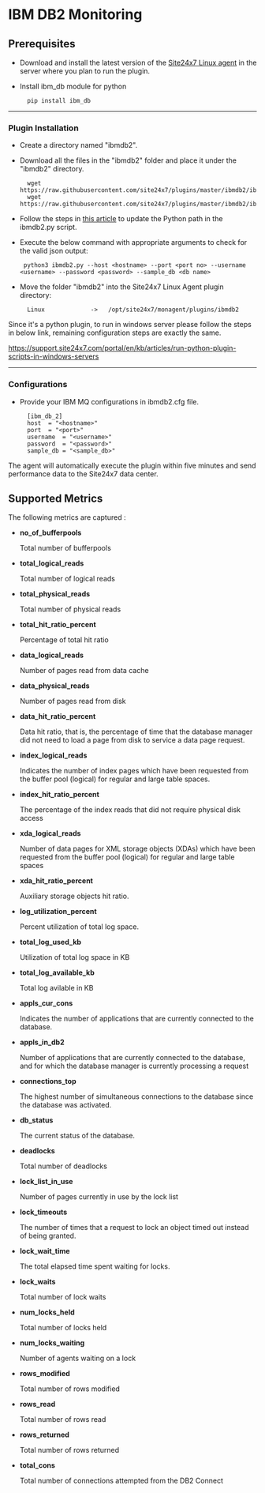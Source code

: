 # IBM DB2 Monitoring

                                                                                       
## Prerequisites

- Download and install the latest version of the [Site24x7 Linux agent](https://www.site24x7.com/app/client#/admin/inventory/add-monitor) in the server where you plan to run the plugin. 

- Install ibm_db module for python
	```
	  pip install ibm_db
	```
---



### Plugin Installation  

- Create a directory named "ibmdb2".
      
- Download all the files in the "ibmdb2" folder and place it under the "ibmdb2" directory.

		wget https://raw.githubusercontent.com/site24x7/plugins/master/ibmdb2/ibmdb2.py
		wget https://raw.githubusercontent.com/site24x7/plugins/master/ibmdb2/ibmdb2.cfg

- Follow the steps in [this article](https://support.site24x7.com/portal/en/kb/articles/updating-python-path-in-a-plugin-script-for-linux-servers) to update the Python path in the ibmdb2.py script.
 
- Execute the below command with appropriate arguments to check for the valid json output:
	```
	 python3 ibmdb2.py --host <hostname> --port <port no> --username <username> --password <password> --sample_db <db name>
	 ```
- Move the folder "ibmdb2" into the Site24x7 Linux Agent plugin directory: 

		Linux             ->   /opt/site24x7/monagent/plugins/ibmdb2 
		
Since it's a python plugin, to run in windows server please follow the steps in below link, remaining configuration steps are exactly the same. 

  https://support.site24x7.com/portal/en/kb/articles/run-python-plugin-scripts-in-windows-servers



---

### Configurations

- Provide your IBM MQ configurations in ibmdb2.cfg file.
	```
	  [ibm_db_2]
	  host 	= "<hostname>"
	  port 	= "<port>"
	  username	= "<username>"
	  password 	= "<password>"
	  sample_db	= "<sample_db>"
	```	
		
The agent will automatically execute the plugin within five minutes and send performance data to the Site24x7 data center.

## Supported Metrics
The following metrics are captured :

- **no_of_bufferpools**
    
    Total number of bufferpools

- **total_logical_reads**

    Total number of logical reads

- **total_physical_reads**

    Total number of physical reads

- **total_hit_ratio_percent**

    Percentage of total hit ratio

- **data_logical_reads**

    Number of pages read from data cache

- **data_physical_reads**

    Number of pages read from disk

- **data_hit_ratio_percent**

    Data hit ratio, that is, the percentage of time that the database manager did not need to load a page from disk to service a data page request.


- **index_logical_reads**

    Indicates the number of index pages which have been requested from the buffer pool (logical) for regular and large table spaces.


- **index_hit_ratio_percent**

     The percentage of the index reads that did not require physical disk access


- **xda_logical_reads**

    Number of data pages for XML storage objects (XDAs) which have been requested from the buffer pool (logical) for regular and large table spaces

- **xda_hit_ratio_percent**

    Auxiliary storage objects hit ratio.


- **log_utilization_percent**

    Percent utilization of total log space.


- **total_log_used_kb**

    Utilization of total log space in KB


- **total_log_available_kb**

    Total log avilable in KB


- **appls_cur_cons**

    Indicates the number of applications that are currently connected to the database.

- **appls_in_db2**

    Number of applications that are currently connected to the database, and for which the database manager is currently processing a request

- **connections_top**

    The highest number of simultaneous connections to the database since the database was activated.

- **db_status**

    The current status of the database.

- **deadlocks**

    Total number of deadlocks

- **lock_list_in_use**

    Number of pages currently in use by the lock list

- **lock_timeouts**

    The number of times that a request to lock an object timed out instead of being granted. 

- **lock_wait_time**

    The total elapsed time spent waiting for locks. 

- **lock_waits**

    Total number of lock waits

- **num_locks_held**

    Total number of locks held

- **num_locks_waiting** 

    Number of agents waiting on a lock

- **rows_modified**

    Total number of rows modified


- **rows_read**

    Total number of rows read


- **rows_returned**

    Total number of rows returned

- **total_cons**

    Total number of connections attempted from the DB2 Connect
